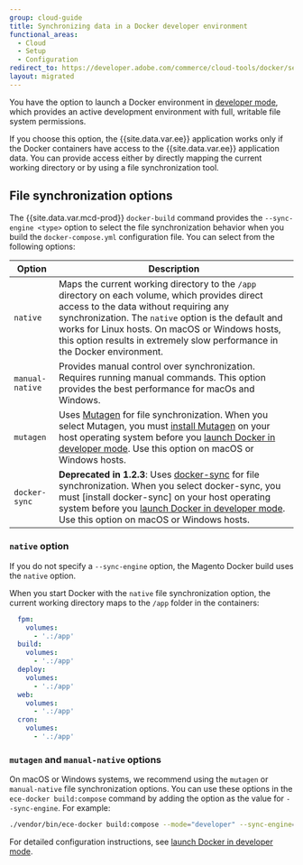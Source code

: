 ```yaml
---
group: cloud-guide
title: Synchronizing data in a Docker developer environment
functional_areas:
  - Cloud
  - Setup
  - Configuration
redirect_to: https://developer.adobe.com/commerce/cloud-tools/docker/setup/synchronize-data/
layout: migrated
---
```


You have the option to launch a Docker environment in [developer mode][set the launch mode], which provides an active development environment with full, writable file system permissions.

If you choose this option, the {{site.data.var.ee}} application works only if the Docker containers have access to the {{site.data.var.ee}} application data. You can provide access either by directly mapping the current working directory or by using a file synchronization tool.

## File synchronization options

The {{site.data.var.mcd-prod}} `docker-build` command provides the `--sync-engine <type>` option to select the file synchronization behavior when you build the `docker-compose.yml` configuration file. You can select from the following options:

| Option          | Description                                                                                                                                                                                                                                                                                                                      |
| --------------- | -------------------------------------------------------------------------------------------------------------------------------------------------------------------------------------------------------------------------------------------------------------------------------------------------------------------------------- |
| `native`        | Maps the current working directory to the `/app` directory on each volume, which provides direct access to the data without requiring any synchronization. The `native` option is the default and works for Linux hosts. On macOS or Windows hosts, this option results in extremely slow performance in the Docker environment. |
| `manual-native` | Provides manual control over synchronization. Requires running manual commands. This option provides the best performance for macOs and Windows.                                                                                                                                                                                 |
| `mutagen`       | Uses [Mutagen] for file synchronization. When you select Mutagen, you must [install Mutagen] on your host operating system before you [launch Docker in developer mode]. Use this option on macOS or Windows hosts.                                                                                                              |
| `docker-sync`   | **Deprecated in 1.2.3**: Uses [docker-sync] for file synchronization. When you select docker-sync, you must [install docker-sync] on your host operating system before you [launch Docker in developer mode]. Use this option on macOS or Windows hosts.                                                                         |

### `native` option

If you do not specify a `--sync-engine` option, the Magento Docker build uses the `native` option.

When you start Docker with the `native` file synchronization option, the current working directory maps to the `/app` folder in the containers:

```yaml
  fpm:
    volumes:
      - '.:/app'
  build:
    volumes:
      - '.:/app'
  deploy:
    volumes:
      - '.:/app'
  web:
    volumes:
      - '.:/app'
  cron:
    volumes:
      - '.:/app'
```

### `mutagen` and `manual-native` options

On macOS or Windows systems, we recommend using the `mutagen` or `manual-native` file synchronization options. You can use these options in the `ece-docker build:compose` command by adding the option as the value for `--sync-engine`. For example:

```bash
./vendor/bin/ece-docker build:compose --mode="developer" --sync-engine="mutagen"
```

For detailed configuration instructions, see [launch Docker in developer mode].

[Mutagen]: https://mutagen.io/
[install Mutagen]: https://mutagen.io/documentation/introduction/installation
[docker-sync]: https://docker-sync.readthedocs.io/en/latest/#
[dsync-install]: https://docker-sync.readthedocs.io/en/latest/getting-started/installation.html
[launch Docker in developer mode]: {{site.baseurl}}/cloud/docker/docker-mode-developer.html
[set the launch mode]: {{site.baseurl}}/cloud/docker/docker-launch.html#set-the-launch-mode
